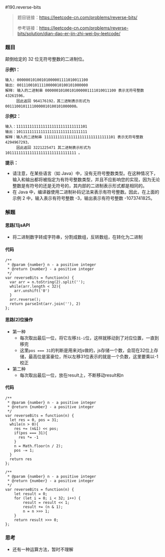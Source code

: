 #190.reverse-bits

> 题目链接：https://leetcode-cn.com/problems/reverse-bits/
>
> 参考链接：https://leetcode-cn.com/problems/reverse-bits/solution/dian-dao-er-jin-zhi-wei-by-leetcode/

### 题目

颠倒给定的 32 位无符号整数的二进制位。

**示例1：**

```
输入: 00000010100101000001111010011100
输出: 00111001011110000010100101000000
解释: 输入的二进制串 00000010100101000001111010011100 表示无符号整数 43261596，
     因此返回 964176192，其二进制表示形式为 00111001011110000010100101000000。
```

**示例2：**

```
输入：11111111111111111111111111111101
输出：10111111111111111111111111111111
解释：输入的二进制串 11111111111111111111111111111101 表示无符号整数 4294967293，
     因此返回 3221225471 其二进制表示形式为 10111111111111111111111111111111 。
```

**提示：**

* 请注意，在某些语言（如 Java）中，没有无符号整数类型。在这种情况下，输入和输出都将被指定为有符号整数类型，并且不应影响您的实现，因为无论整数是有符号的还是无符号的，其内部的二进制表示形式都是相同的。
* 在 Java 中，编译器使用二进制补码记法来表示有符号整数。因此，在上面的 示例 2 中，输入表示有符号整数 -3，输出表示有符号整数 -1073741825。


### 

### 解题

#### 思路[1]jsAPI

* 将二进制数字转成字符串，分割成数组，反转数组，在转化为二进制

#### 代码

```
/**
 * @param {number} n - a positive integer
 * @return {number} - a positive integer
 */
var reverseBits = function(n) {
  var arr = n.toString(2).split('');
  while(arr.length < 32){
    arr.unshift('0')
  }
  arr.reverse();
  return parseInt(arr.join(''), 2)
};
```

#### 思路[2]位操作

* 第一种
  * 每次取出最后一位，将它左移`31-i`位，这样就移动到了对应位置，一直到移完
  * 这里`pos === 31`的判断是用来对js做的，js存储一个数，会现在32位上存储，最高位是富豪位，所以左移31位表示的就是一个负数，这里要乘以-1校正
* 第二种
  * 每次取出最后一位，放在result上，不断移动result和n

#### 代码

```
/**
 * @param {number} n - a positive integer
 * @return {number} - a positive integer
 */
var reverseBits = function(n) {
  let res = 0, pos = 31;
  while(n > 0){
    res += (n&1) << pos;
    if(pos === 31){
      res *= -1
    }
    n = Math.floor(n / 2);
    pos -= 1;
  }
  return res
};

/**
 * @param {number} n - a positive integer
 * @return {number} - a positive integer
 */
var reverseBits = function(n) {
    let result = 0;
    for (let i = 0; i < 32; i++) {
        result = result << 1;
        result += (n & 1);
        n = n >>> 1;
    }
    return result >>> 0;
};
```

###

### 思考

* 还有一种运算方法，暂时不理解